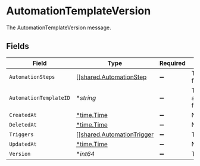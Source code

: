 # AutomationTemplateVersion

The AutomationTemplateVersion message.


## Fields

| Field                                                                         | Type                                                                          | Required                                                                      | Description                                                                   |
| ----------------------------------------------------------------------------- | ----------------------------------------------------------------------------- | ----------------------------------------------------------------------------- | ----------------------------------------------------------------------------- |
| `AutomationSteps`                                                             | [][shared.AutomationStep](../../../pkg/models/shared/automationstep.md)       | :heavy_minus_sign:                                                            | The automationSteps field.                                                    |
| `AutomationTemplateID`                                                        | **string*                                                                     | :heavy_minus_sign:                                                            | The automationTemplateId field.                                               |
| `CreatedAt`                                                                   | [*time.Time](https://pkg.go.dev/time#Time)                                    | :heavy_minus_sign:                                                            | N/A                                                                           |
| `DeletedAt`                                                                   | [*time.Time](https://pkg.go.dev/time#Time)                                    | :heavy_minus_sign:                                                            | N/A                                                                           |
| `Triggers`                                                                    | [][shared.AutomationTrigger](../../../pkg/models/shared/automationtrigger.md) | :heavy_minus_sign:                                                            | The triggers field.                                                           |
| `UpdatedAt`                                                                   | [*time.Time](https://pkg.go.dev/time#Time)                                    | :heavy_minus_sign:                                                            | N/A                                                                           |
| `Version`                                                                     | **int64*                                                                      | :heavy_minus_sign:                                                            | The version field.                                                            |